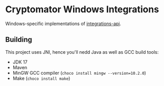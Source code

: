 # Cryptomator Windows Integrations

Windows-specific implementations of [integrations-api](https://github.com/cryptomator/integrations-api).

## Building

This project uses JNI, hence you'll nedd Java as well as GCC build tools:

* JDK 17
* Maven
* MinGW GCC compiler (`choco install mingw --version=10.2.0`)
* Make (`choco install make`)